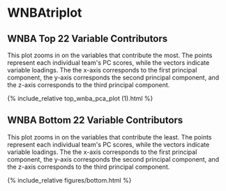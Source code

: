 # WNBAtriplot

## WNBA Top 22 Variable Contributors

This plot zooms in on the variables that contribute the most. The points represent each individual team's PC scores, while the vectors indicate variable loadings. The the x-axis corresponds to the first principal component, the y-axis corresponds the second principal component, and the z-axis corresponds to the third principal component.

{% include_relative top_wnba_pca_plot (1).html %}

## WNBA Bottom 22 Variable Contributors

This plot zooms in on the variables that contribute the least. The points represent each individual team's PC scores, while the vectors indicate variable loadings. The the x-axis corresponds to the first principal component, the y-axis corresponds the second principal component, and the z-axis corresponds to the third principal component. 

{% include_relative figures/bottom.html %}
